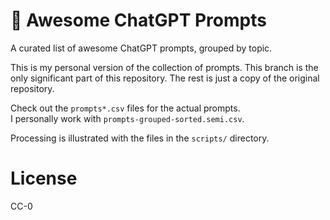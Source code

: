 <p align="center"><h1>🧠 Awesome ChatGPT Prompts</h1></p>

A curated list of awesome ChatGPT prompts, grouped by topic.

This is my personal version of the collection of prompts. This branch is the only significant part of this repository. The rest is just a copy of the original repository.

Check out the `prompts*.csv`  files for the actual prompts.  
I personally work with `prompts-grouped-sorted.semi.csv`.

Processing is illustrated with the files in the `scripts/` directory.

# License

CC-0
